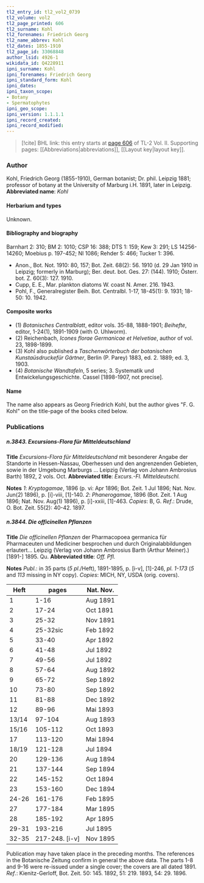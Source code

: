 ```yaml
---
tl2_entry_id: tl2_vol2_0739
tl2_volume: vol2
tl2_page_printed: 606
tl2_surname: Kohl
tl2_forenames: Friedrich Georg
tl2_name_abbrev: Kohl
tl2_dates: 1855-1910
tl2_page_id: 33068848
author_lsid: 4926-1
wikidata_id: Q4228911
ipni_surname: Kohl
ipni_forenames: Friedrich Georg
ipni_standard_form: Kohl
ipni_dates: 
ipni_taxon_scope: 
- Botany
- Spermatophytes
ipni_geo_scope: 
ipni_version: 1.1.1.1
ipni_record_created: 
ipni_record_modified:
---
```



> [!cite] BHL link: this entry starts at [page 606](https://www.biodiversitylibrary.org/page/33068848) of TL-2 Vol. II.
> Supporting pages: [[Abbreviations|abbreviations]], [[Layout key|layout key]].

### Author

Kohl, Friedrich Georg (1855-1910), German botanist; Dr. phil. Leipzig 1881; professor of botany at the University of Marburg i.H. 1891, later in Leipzig. 
**Abbreviated name**: *Kohl*

#### Herbarium and types

Unknown.

#### Bibliography and biography

Barnhart 2: 310; BM 2: 1010; CSP 16: 388; DTS 1: 159; Kew 3: 291; LS 14256-14260; Moebius p. 197-452; NI 1086; Rehder 5: 466; Tucker 1: 396.
- Anon., Bot. Not. 1910: 80, 157; Bot. Zeit. 68(2): 56. 1910 (d. 29 Jan 1910 in Leipzig; formerly in Marburg); Ber. deut. bot. Ges. 27: (144). 1910; Österr. bot. Z. 60(3): 127. 1910.
- Cupp, E. E., Mar. plankton diatoms W. coast N. Amer. 216. 1943.
- Pohl, F., Generalregister Beih. Bot. Centralbl. 1-17, 18-45(1): 9. 1931; 18-50: 10. 1942.

#### Composite works

- (1) *Botanisches Centralblatt*, editor vols. 35-88, 1888-1901; *Beihefte*, editor, 1-24(1), 1891-1909 (with O. Uhlworm).
- (2) Reichenbach, *Icones florae Germanicae et Helvetiae*, author of vol. 23, 1898-1899.
- (3) Kohl also published a *Taschenwörterbuch der botanischen Kunstaüsdruckefür Gärtner*, Berlin (P. Parey) 1883, ed. 2. 1889; ed. 3, 1903.
- (4) *Botanische Wandtafeln*, 5 series; 3. Systematik und Entwickelungsgeschichte. Cassel \[1898-1907, not precise\].

#### Name

The name also appears as Georg Friedrich Kohl, but the author gives "F. G. Kohl" on the title-page of the books cited below.

### Publications

##### n.3843. Excursions-Flora für Mitteldeutschland

**Title**
*Excursions-Flora für Mitteldeutschland* mit besonderer Angabe der Standorte in Hessen-Nassau, Oberhessen und den angrenzenden Gebieten, sowie in der Umgebung Marburgs ... Leipzig (Verlag von Johann Ambrosius Barth) 1892, 2 vols. Oct.
**Abbreviated title**: *Excurs.-Fl. Mitteldeutschl.*

**Notes**
*1*: *Kryptogamae*, 1896 (p. vi: Apr 1896; Bot. Zeit. 1 Jul 1896; Nat. Nov. Jun(2) 1896), p. \[i\]-viii, \[1\]-140.
*2*: *Phanerogamae*, 1896 (Bot. Zeit. 1 Aug 1896; Nat. Nov. Aug(1) 1896), p. \[i\]-xxiii, \[1\]-463.
*Copies*: B, G.
*Ref*.: Drude, O. Bot. Zeit. 55(2): 40-42. 1897.

##### n.3844. Die officinellen Pflanzen

**Title**
*Die officinellen Pflanzen* der Pharmacopoea germanica für Pharmaceuten und Mediciner besprochen und durch Originalabbildungen erlautert... Leipzig (Verlag von Johann Ambrosius Barth (Arthur Meiner).) \[1891-\] 1895. Qu.
**Abbreviated title**: *Off. Pfl.*

**Notes**
*Publ*.: in 35 parts (*5 pl*./Heft), 1891-1895, p. \[i-v\], \[1\]-246, *pl. 1-173* (*5* and *113* missing in NY copy). *Copies*: MICH, NY, USDA (orig. covers).

|Heft	|pages	|Nat. Nov.	|
|---	|---	|---	|
|1	|1-16	|Aug 1891	
|2	|17-24	|Oct 1891	
|3	|25-32	|Nov 1891	
|4	|25-32sic	|Feb 1892	
|5	|33-40	|Apr 1892	
|6	|41-48	|Jul 1892	
|7	|49-56	|Jul 1892	
|8	|57-64	|Aug 1892	
|9	|65-72	|Sep 1892	
|10	|73-80	|Sep 1892	
|11	|81-88	|Dec 1892	
|12	|89-96	|Mai 1893	
|13/14	|97-104	|Aug 1893|
|15/16	|105-112	|Oct 1893|
|17	|113-120	|Mai 1894|
|18/19	|121-128	|Jul 1894|
|20	|129-136	|Aug 1894|
|21	|137-144	|Sep 1894|
|22	|145-152	|Oct 1894|
|23	|153-160	|Dec 1894|
|24-26	|161-176	|Feb 1895|
|27	|177-184	|Mar 1895|
|28	|185-192	|Apr 1895|
|29-31	|193-216	|Jul 1895|
|32-35	|217-248. \[i-v\]	|Nov 1895|

Publication may have taken place in the preceding months. The references in the Botanische Zeitung confirm in general the above data. The parts 1-8 and 9-16 were re-issued under a single cover; the covers are all dated 1891.
*Ref*.: Kienitz-Gerloff, Bot. Zeit. 50: 145. 1892, 51: 219. 1893, 54: 29. 1896.

